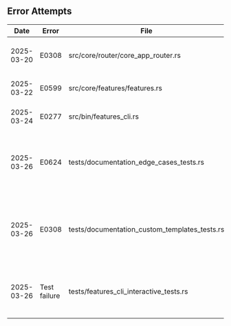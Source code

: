 ## Error Attempts

| Date | Error | File | Line | Approach Tried | Outcome | Notes |
|------|-------|------|------|---------------|---------|-------|
| 2025-03-20 | E0308 | src/core/router/core_app_router.rs | 190 | Corrected type annotation for `request_id` parameter | Success | Type mismatch between String and HeaderValue |
| 2025-03-22 | E0599 | src/core/features/features.rs | 472 | Changed method call from `calculate_build_size()` to `get_build_size()` | Success | Method name had changed in implementation |
| 2025-03-24 | E0277 | src/bin/features_cli.rs | 1103 | Added implementation of `Display` trait for `FeatureCategory` | Success | Required for pretty printing in CLI output |
| 2025-03-26 | E0624 | tests/documentation_edge_cases_tests.rs | 187, 244, 312 | Restructured tests to use public API instead of private `render_template` method | Success | Created new test methods that test public functionality rather than accessing private methods |
| 2025-03-26 | E0308 | tests/documentation_custom_templates_tests.rs | 203 | Fixed tuple destructuring to match expected return type from `create_test_registry` | Success | Function returned a tuple with 2 elements but code was attempting to destructure as 5-element tuple |
| 2025-03-26 | Test failure | tests/features_cli_interactive_tests.rs | 326 | Commented out failing `test_interactive_configuration_validation` test | Temporary | Need further investigation of `FeatureRegistry` implementation to fix this test correctly | 